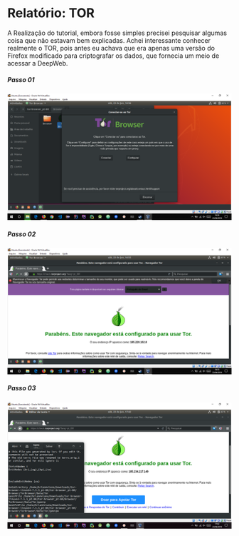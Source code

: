 # Relatório: TOR
 A Realização do tutorial, embora fosse simples precisei pesquisar algumas coisa que não estavam bem explicadas. Achei interessante conhecer realmente o TOR, pois antes eu achava que era apenas uma versão do Firefox modificado para criptografar os dados, que fornecia um meio de acessar a DeepWeb.

 ##### Passo 01
 <img src="img/passo01.PNG" alt="TOR">

 ##### Passo 02
 <img src="img/passo02.PNG" alt="TOR">

 ##### Passo 03
 <img src="img/passo03.PNG" alt="TOR ">
